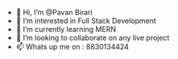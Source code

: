 - 👋 Hi, I’m @Pavan Birari
- 👀 I’m interested in Full Stack Development
- 🌱 I’m currently learning MERN
- 💞️ I’m looking to collaborate on any live project
- 📫 Whats up me on : 8830134424

<!---
PavanMERNDeveloper/PavanMERNDeveloper is a ✨ special ✨ repository because its `README.md` (this file) appears on your GitHub profile.
You can click the Preview link to take a look at your changes.
--->
